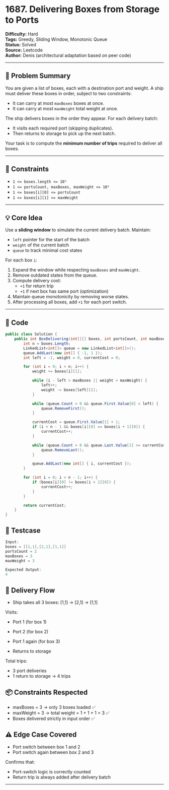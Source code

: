 # 1687. Delivering Boxes from Storage to Ports

**Difficulty:** Hard  
**Tags:** Greedy, Sliding Window, Monotonic Queue  
**Status:** Solved  
**Source:** Leetcode  
**Author:** Denis (architectural adaptation based on peer code)

---

## 🧠 Problem Summary

You are given a list of boxes, each with a destination port and weight. A ship must deliver these boxes in order, subject to two constraints:

- It can carry at most `maxBoxes` boxes at once.
- It can carry at most `maxWeight` total weight at once.

The ship delivers boxes in the order they appear. For each delivery batch:

- It visits each required port (skipping duplicates).
- Then returns to storage to pick up the next batch.

Your task is to compute the **minimum number of trips** required to deliver all boxes.

---

## 📜 Constraints

- `1 <= boxes.length <= 10⁵`
- `1 <= portsCount, maxBoxes, maxWeight <= 10⁵`
- `1 <= boxes[i][0] <= portsCount`
- `1 <= boxes[i][1] <= maxWeight`

---

## 💡 Core Idea

Use a **sliding window** to simulate the current delivery batch. Maintain:

- `left` pointer for the start of the batch
- `weight` of the current batch
- `queue` to track minimal cost states

For each box `i`:

1. Expand the window while respecting `maxBoxes` and `maxWeight`.
2. Remove outdated states from the queue.
3. Compute delivery cost:
   - `+1` for return trip
   - `+1` if next box has same port (optimization)
4. Maintain queue monotonicity by removing worse states.
5. After processing all boxes, add `+1` for each port switch.

---

## 🧩 Code

```csharp
public class Solution {
    public int BoxDelivering(int[][] boxes, int portsCount, int maxBoxes, int maxWeight){
        int n = boxes.Length;
        LinkedList<int[]> queue = new LinkedList<int[]>();
        queue.AddLast(new int[] { -1, 1 });
        int left = -1, weight = 0, currentCost = 0;

        for (int i = 0; i < n; i++) {
            weight += boxes[i][1];

            while (i - left > maxBoxes || weight > maxWeight) {
                left++;
                weight -= boxes[left][1];
            }

            while (queue.Count > 0 && queue.First.Value[0] < left) {
                queue.RemoveFirst();
            }

            currentCost = queue.First.Value[1] + 1;
            if (i < n - 1 && boxes[i][0] == boxes[i + 1][0]) {
                currentCost++;
            }

            while (queue.Count > 0 && queue.Last.Value[1] >= currentCost) {
                queue.RemoveLast();
            }

            queue.AddLast(new int[] { i, currentCost });
        }

        for (int i = 0; i < n - 1; i++) {
            if (boxes[i][0] != boxes[i + 1][0]) {
                currentCost++;
            }
        }

        return currentCost;
    }
}
```

## 🧪 Testcase

```csharp
Input:
boxes = [[1,1],[2,1],[1,1]]
portsCount = 2
maxBoxes = 3
maxWeight = 3

Expected Output:
4
```

## 🚢 Delivery Flow
- Ship takes all 3 boxes: [1,1] → [2,1] → [1,1]

Visits:

- Port 1 (for box 1)
- Port 2 (for box 2)
- Port 1 again (for box 3)

- Returns to storage

Total trips:

- 3 port deliveries
- 1 return to storage → 4 trips

## 📦 Constraints Respected
- maxBoxes = 3 → only 3 boxes loaded ✅
- maxWeight = 3 → total weight = 1 + 1 + 1 = 3 ✅
- Boxes delivered strictly in input order ✅

## ⚠️ Edge Case Covered

- Port switch between box 1 and 2
- Port switch again between box 2 and 3

Confirms that:

- Port-switch logic is correctly counted
- Return trip is always added after delivery batch


---
